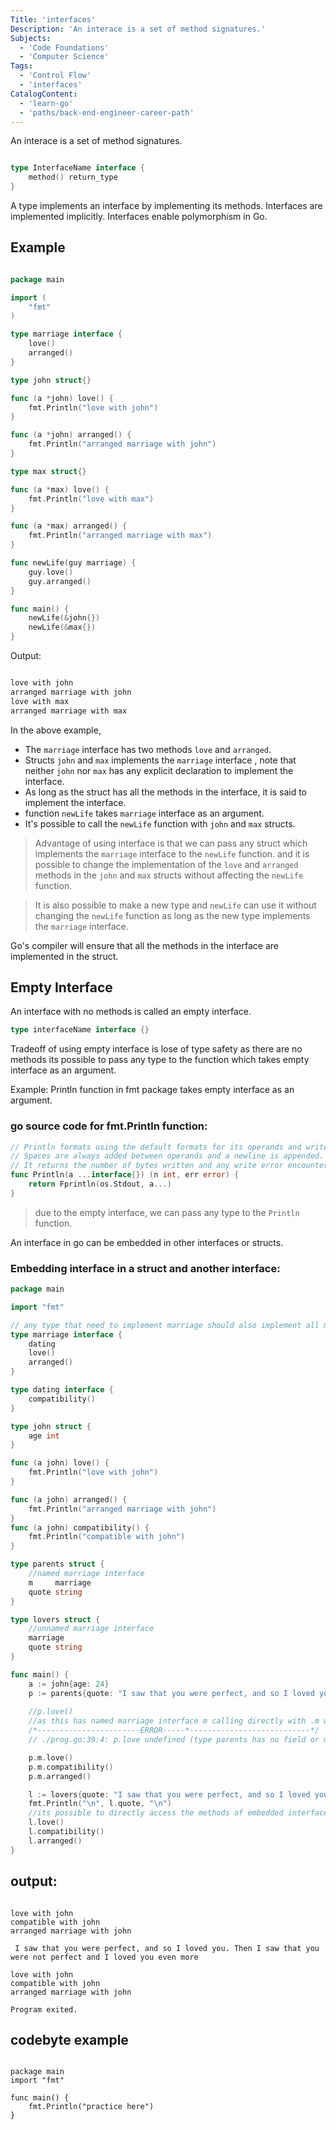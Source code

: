 ```yaml
---
Title: 'interfaces'
Description: 'An interace is a set of method signatures.'
Subjects:
  - 'Code Foundations'
  - 'Computer Science'
Tags:
  - 'Control Flow'
  - 'interfaces'
CatalogContent:
  - 'learn-go'
  - 'paths/back-end-engineer-career-path'
---
```



An interace is a set of method signatures.

```go

type InterfaceName interface {
    method() return_type
}

```

A type implements an interface by implementing its methods. 
Interfaces are implemented implicitly.
Interfaces enable polymorphism in Go.

## Example

```go

package main

import (
	"fmt"
)

type marriage interface {
	love()
	arranged()
}

type john struct{}

func (a *john) love() {
	fmt.Println("love with john")
}

func (a *john) arranged() {
	fmt.Println("arranged marriage with john")
}

type max struct{}

func (a *max) love() {
	fmt.Println("love with max")
}

func (a *max) arranged() {
	fmt.Println("arranged marriage with max")
}

func newLife(guy marriage) {
	guy.love()
	guy.arranged()
}

func main() {
	newLife(&john{})
	newLife(&max{})
}

```

Output:

```bash

love with john
arranged marriage with john
love with max
arranged marriage with max

```

In the above example, 
 - The `marriage` interface has two methods `love` and `arranged`.
 - Structs `john` and `max` implements the `marriage` interface , note that neither `john` nor `max` has any explicit declaration to implement the interface.
 - As long as the struct has all the methods in the interface, it is said to implement the interface.
 - function `newLife` takes `marriage` interface as an argument.
 - It's possible to call the `newLife` function with `john` and `max` structs.

> Advantage of using interface is that we can pass any struct which implements the `marriage` interface to the `newLife` function. and it is possible to  change the implementation of the `love` and `arranged` methods in the `john` and `max` structs without affecting the `newLife` function.

> It is also possible to make a new type and `newLife` can use it without changing the `newLife` function as long as the new type implements the `marriage` interface.

Go's compiler will ensure that all the methods in the interface are implemented in the struct.

## Empty Interface

An interface with no methods is called an empty interface.

```go
type interfaceName interface {}
```

Tradeoff of using empty interface is lose of type safety as there are no methods its possible to pass any type to the function which takes empty interface as an argument.

Example: Println function in fmt package takes empty interface as an argument.

### go source code for fmt.Println function:

```go
// Println formats using the default formats for its operands and writes to standard output.
// Spaces are always added between operands and a newline is appended.
// It returns the number of bytes written and any write error encountered.
func Println(a ...interface{}) (n int, err error) {
	return Fprintln(os.Stdout, a...)
}
```
> due to the empty interface, we can pass any type to the `Println` function.

An interface in go can be embedded in other interfaces or structs.

### Embedding interface in a struct and another interface:

```go
package main

import "fmt"

// any type that need to implement marriage should also implement all methods of dating
type marriage interface {
	dating
	love()
	arranged()
}

type dating interface {
	compatibility()
}

type john struct {
	age int
}

func (a john) love() {
	fmt.Println("love with john")
}

func (a john) arranged() {
	fmt.Println("arranged marriage with john")
}
func (a john) compatibility() {
	fmt.Println("compatible with john")
}

type parents struct {
	//named marriage interface
	m     marriage
	quote string
}

type lovers struct {
	//unnamed marriage interface
	marriage
	quote string
}

func main() {
	a := john{age: 24}
	p := parents{quote: "I saw that you were perfect, and so I loved you. Then I saw that you were not perfect and I loved you even more", m: a}
	
	//p.love()
	//as this has named marriage interface m calling directly with .m would raise compiler error
	/*-----------------------ERROR-----*---------------------------*/
	// ./prog.go:39:4: p.love undefined (type parents has no field or method love)

	p.m.love()
	p.m.compatibility()
	p.m.arranged()

	l := lovers{quote: "I saw that you were perfect, and so I loved you. Then I saw that you were not perfect and I loved you even more", marriage: a}
	fmt.Println("\n", l.quote, "\n")
	//its possible to directly access the methods of embedded interface if the embedded interface is anonymous or unnamed.
	l.love()
	l.compatibility()
	l.arranged()
}

```

## output:

```shell

love with john
compatible with john
arranged marriage with john

 I saw that you were perfect, and so I loved you. Then I saw that you were not perfect and I loved you even more 

love with john
compatible with john
arranged marriage with john

Program exited.

```


## codebyte example

```codebyte/golang

package main
import "fmt"

func main() {
	fmt.Println("practice here")
}

```











